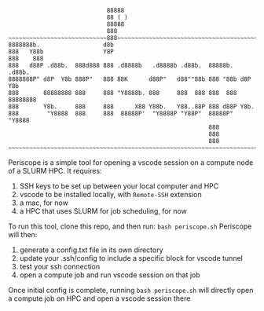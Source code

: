 ```
                            88888
                            88 ( )
                            88888
                            888
~~~~~~~~~~~~~~~~~~~~~~~~~~~~888~~~~~~~~~~~~~~~~~~~~~~~~~~~~~~~~~~~~~~~~~~~~~
8888888b.                  d8b                                            
888   Y88b                 Y8P                                            
888    888                                                                
888   d88P .d88b.  888d888 888 .d8888b   .d8888b .d88b.  88888b.   .d88b. 
8888888P" d8P  Y8b 888P"   888 88K      d88P"   d88""88b 888 "88b d8P  Y8b
888       88888888 888     888 "Y8888b. 888     888  888 888  888 88888888
888       Y8b.     888     888      X88 Y88b.   Y88..88P 888 d88P Y8b.    
888        "Y8888  888     888  88888P'  "Y8888P "Y88P"  88888P"   "Y8888 
                                                         888              
                                                         888              
                                                         888              
~~~~~~~~~~~~~~~~~~~~~~~~~~~~~~~~~~~~~~~~~~~~~~~~~~~~~~~~~~~~~~~~~~~~~~~~~~~~
```

Periscope is a simple tool for opening a vscode session on a compute node of a SLURM HPC. 
It requires:
1. SSH keys to be set up between your local computer and HPC
2. vscode to be installed locally, with `Remote-SSH` extension
3. a mac, for now
4. a HPC that uses SLURM for job scheduling, for now

To run this tool, clone this repo, and then run: `bash periscope.sh`
Periscope will then:
1. generate a config.txt file in its own directory
2. update your .ssh/config to include a specific block for vscode tunnel
3. test your ssh connection
4. open a compute job and run vscode session on that job

Once initial config is complete, running `bash periscope.sh` will directly open a compute job on HPC and open a vscode session there






